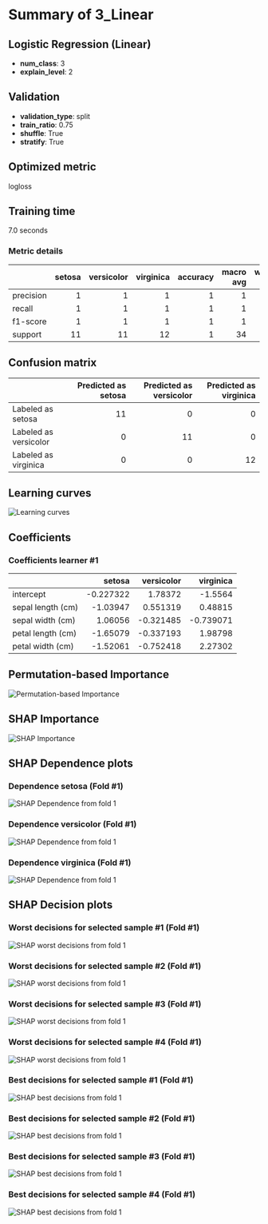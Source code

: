 # Summary of 3_Linear

## Logistic Regression (Linear)
- **num_class**: 3
- **explain_level**: 2

## Validation
 - **validation_type**: split
 - **train_ratio**: 0.75
 - **shuffle**: True
 - **stratify**: True

## Optimized metric
logloss

## Training time

7.0 seconds

### Metric details
|           |   setosa |   versicolor |   virginica |   accuracy |   macro avg |   weighted avg |   logloss |
|:----------|---------:|-------------:|------------:|-----------:|------------:|---------------:|----------:|
| precision |        1 |            1 |           1 |          1 |           1 |              1 |  0.123994 |
| recall    |        1 |            1 |           1 |          1 |           1 |              1 |  0.123994 |
| f1-score  |        1 |            1 |           1 |          1 |           1 |              1 |  0.123994 |
| support   |       11 |           11 |          12 |          1 |          34 |             34 |  0.123994 |


## Confusion matrix
|                       |   Predicted as setosa |   Predicted as versicolor |   Predicted as virginica |
|:----------------------|----------------------:|--------------------------:|-------------------------:|
| Labeled as setosa     |                    11 |                         0 |                        0 |
| Labeled as versicolor |                     0 |                        11 |                        0 |
| Labeled as virginica  |                     0 |                         0 |                       12 |

## Learning curves
![Learning curves](learning_curves.png)

## Coefficients

### Coefficients learner #1
|                   |    setosa |   versicolor |   virginica |
|:------------------|----------:|-------------:|------------:|
| intercept         | -0.227322 |     1.78372  |   -1.5564   |
| sepal length (cm) | -1.03947  |     0.551319 |    0.48815  |
| sepal width (cm)  |  1.06056  |    -0.321485 |   -0.739071 |
| petal length (cm) | -1.65079  |    -0.337193 |    1.98798  |
| petal width (cm)  | -1.52061  |    -0.752418 |    2.27302  |


## Permutation-based Importance
![Permutation-based Importance](permutation_importance.png)

## SHAP Importance
![SHAP Importance](shap_importance.png)

## SHAP Dependence plots

### Dependence setosa (Fold #1)
![SHAP Dependence from fold 1](learner_1_shap_dependence_class_setosa.png)
### Dependence versicolor (Fold #1)
![SHAP Dependence from fold 1](learner_1_shap_dependence_class_versicolor.png)
### Dependence virginica (Fold #1)
![SHAP Dependence from fold 1](learner_1_shap_dependence_class_virginica.png)

## SHAP Decision plots

### Worst decisions for selected sample #1 (Fold #1)
![SHAP worst decisions from fold 1](learner_1_sample_0_worst_decisions.png)
### Worst decisions for selected sample #2 (Fold #1)
![SHAP worst decisions from fold 1](learner_1_sample_1_worst_decisions.png)
### Worst decisions for selected sample #3 (Fold #1)
![SHAP worst decisions from fold 1](learner_1_sample_2_worst_decisions.png)
### Worst decisions for selected sample #4 (Fold #1)
![SHAP worst decisions from fold 1](learner_1_sample_3_worst_decisions.png)
### Best decisions for selected sample #1 (Fold #1)
![SHAP best decisions from fold 1](learner_1_sample_0_best_decisions.png)
### Best decisions for selected sample #2 (Fold #1)
![SHAP best decisions from fold 1](learner_1_sample_1_best_decisions.png)
### Best decisions for selected sample #3 (Fold #1)
![SHAP best decisions from fold 1](learner_1_sample_2_best_decisions.png)
### Best decisions for selected sample #4 (Fold #1)
![SHAP best decisions from fold 1](learner_1_sample_3_best_decisions.png)